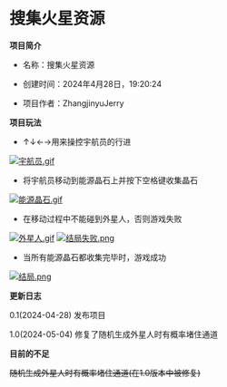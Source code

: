 # 搜集火星资源



**项目简介**

* 名称：搜集火星资源

* 创建时间：2024年4月28日，19:20:24

* 项目作者：ZhangjinyuJerry



**项目玩法**

* ↑↓←→用来操控宇航员的行进

[![宇航员.gif](https://i.postimg.cc/tJS3m9rN/image.gif)](https://postimg.cc/8fvf7gg7)

* 将宇航员移动到能源晶石上并按下空格键收集晶石

[![能源晶石.gif](https://i.postimg.cc/tCJtnVTS/image.gif)](https://postimg.cc/7fvTphS0)

* 在移动过程中不能碰到外星人，否则游戏失败

[![外星人.gif](https://i.postimg.cc/YqPN6qLp/image.gif)](https://postimg.cc/8jhrDGb3)
[![结局失败.png](https://i.postimg.cc/nL4vf4Rz/image.png)](https://postimg.cc/CZKZjqVT)

* 当所有能源晶石都收集完毕时，游戏成功

[![结局.png](https://i.postimg.cc/ydnckVzC/image.png)](https://postimg.cc/Fdd76XRT)



**更新日志**

0.1(2024-04-28) 发布项目

1.0(2024-05-04) 修复了随机生成外星人时有概率堵住通道



**目前的不足**

~~随机生成外星人时有概率堵住通道(在1.0版本中被修复)~~
